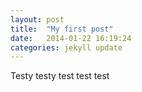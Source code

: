 ```yaml
---
layout: post
title:  "My first post"
date:   2014-01-22 16:19:24
categories: jekyll update
---
```


Testy testy test test test
